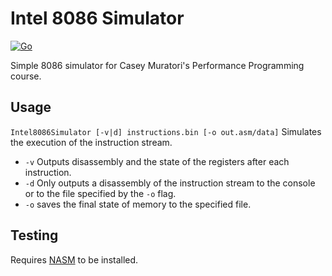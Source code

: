 # Intel 8086 Simulator
[![Go](https://github.com/P100sch/Intel8086Simulator/actions/workflows/go.yml/badge.svg)](https://github.com/P100sch/Intel8086Simulator/actions/workflows/go.yml)

Simple 8086 simulator for Casey Muratori's Performance Programming course.

## Usage

`Intel8086Simulator [-v|d] instructions.bin [-o out.asm/data]`
Simulates the execution of the instruction stream.
 - `-v` Outputs disassembly and the state of the registers after each instruction.
 - `-d` Only outputs a disassembly of the instruction stream to the console or to the file specified by the `-o` flag.
 - `-o` saves the final state of memory to the specified file.

## Testing

Requires [NASM](https://www.nasm.us) to be installed.
